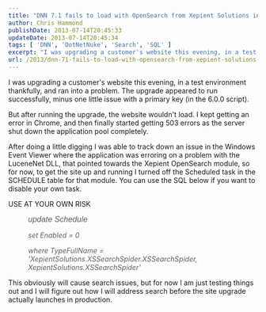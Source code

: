 ```yaml
---
title: "DNN 7.1 fails to load with OpenSearch from Xepient Solutions installed"
author: Chris Hammond
publishDate: 2013-07-14T20:45:33
updateDate: 2013-07-14T20:45:34
tags: [ 'DNN', 'DotNetNuke', 'Search', 'SQL' ]
excerpt: "I was upgrading a customer's website this evening, in a test environment thankfully, and ran into a problem. The upgrade appeared to run successfully, minus one little issue with a primary key (in the 6.0.0 script). But after running the upgrade, the website wouldn't load. I kept getting an error in Chrome, and then finally started getting 503 errors as the server shut down the application pool completely."
url: /2013/dnn-71-fails-to-load-with-opensearch-from-xepient-solutions-installed  # Use the generated URL with year
---
```

<p>I was upgrading a customer's website this evening, in a test environment thankfully, and ran into a problem. The upgrade appeared to run successfully, minus one little issue with a primary key (in the 6.0.0 script).</p> <p>But after running the upgrade, the website wouldn't load. I kept getting an error in Chrome, and then finally started getting 503 errors as the server shut down the application pool completely.</p> <p>After doing a little digging I was able to track down an issue in the Windows Event Viewer where the application was erroring on a problem with the LuceneNet DLL, that pointed towards the Xepient OpenSearch module, so for now, to get the site up and running I turned off the Scheduled task in the SCHEDULE table for that module. You can use the SQL below if you want to disable your own task.&nbsp;</p> <p>USE AT YOUR OWN RISK</p> <blockquote style="margin: 0px 0px 0px 40px; border: none; padding: 0px;"> <p><em><span style="font-family: Arial, Verdana, Geneva, sans-serif; font-size: 16px;">update Schedule</span></em></p> <p><em>set Enabled = 0&nbsp;</em></p> <p><em>where TypeFullName = 'XepientSolutions.XSSearchSpider.XSSearchSpider, XepientSolutions.XSSearchSpider'</em></p> </blockquote> <p>This obviously will cause search issues, but for now I am just testing things out and I will figure out how I will address search before the site upgrade actually launches in production.</p>
